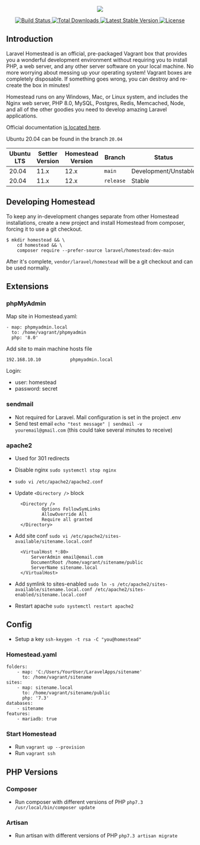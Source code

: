 <p align="center"><img src="https://laravel.com/assets/img/components/logo-homestead.svg"></p>

<p align="center">
    <a href="https://github.com/laravel/homestead/actions">
        <img src="https://github.com/laravel/homestead/workflows/tests/badge.svg" alt="Build Status">
    </a>
    <a href="https://packagist.org/packages/laravel/homestead">
        <img src="https://img.shields.io/packagist/dt/laravel/homestead" alt="Total Downloads">
    </a>
    <a href="https://packagist.org/packages/laravel/homestead">
        <img src="https://img.shields.io/packagist/v/laravel/homestead" alt="Latest Stable Version">
    </a>
    <a href="https://packagist.org/packages/laravel/homestead">
        <img src="https://img.shields.io/packagist/l/laravel/homestead" alt="License">
    </a>
</p>

## Introduction

Laravel Homestead is an official, pre-packaged Vagrant box that provides you a wonderful development environment without requiring you to install PHP, a web server, and any other server software on your local machine. No more worrying about messing up your operating system! Vagrant boxes are completely disposable. If something goes wrong, you can destroy and re-create the box in minutes!

Homestead runs on any Windows, Mac, or Linux system, and includes the Nginx web server, PHP 8.0, MySQL, Postgres, Redis, Memcached, Node, and all of the other goodies you need to develop amazing Laravel applications.

Official documentation [is located here](https://laravel.com/docs/homestead).

Ubuntu 20.04 can be found in the branch `20.04` 

| Ubuntu LTS | Settler Version | Homestead Version | Branch      | Status
| -----------| -----------     | -----------       | ----------- | -----------
| 20.04      | 11.x            | 12.x              | `main`      | Development/Unstable
| 20.04      | 11.x            | 12.x              | `release`   | Stable

## Developing Homestead

To keep any in-development changes separate from other Homestead installations, create a new project and install
Homestead from composer, forcing it to use a git checkout.

```
$ mkdir homestead && \
    cd homestead && \
    composer require --prefer-source laravel/homestead:dev-main
```

After it's complete, `vendor/laravel/homestead` will be a git checkout and can be used normally.

## Extensions
### phpMyAdmin
Map site in Homestead.yaml:

    - map: phpmyadmin.local
      to: /home/vagrant/phpmyadmin
      php: '8.0'

Add site to main machine hosts file

	192.168.10.10           phpmyadmin.local

Login:
- user: homestead
- password: secret

### sendmail
- Not required for Laravel. Mail configuration is set in the project .env
- Send test email `echo "test message" | sendmail -v youremail@gmail.com` (this could take several minutes to receive)

### apache2
- Used for 301 redirects
- Disable nginx `sudo systemctl stop nginx`
- `sudo vi /etc/apache2/apache2.conf`
- Update `<Directory />` block

        <Directory />
                Options FollowSymLinks
                AllowOverride All
                Require all granted
        </Directory>

- Add site conf `sudo vi /etc/apache2/sites-available/sitename.local.conf`

        <VirtualHost *:80>
            ServerAdmin email@email.com
            DocumentRoot /home/vagrant/sitename/public
            ServerName sitename.local
        </VirtualHost>

- Add symlink to sites-enabled `sudo ln -s /etc/apache2/sites-available/sitename.local.conf /etc/apache2/sites-enabled/sitename.local.conf`
- Restart apache `sudo systemctl restart apache2`

## Config
- Setup a key `ssh-keygen -t rsa -C "you@homestead"`

### Homestead.yaml

    folders:
        - map: 'C:/Users/YourUser/LaravelApps/sitename'
          to: /home/vagrant/sitename
    sites:
        - map: sitename.local
          to: /home/vagrant/sitename/public
          php: '7.3'
    databases:
        - sitename
    features:
        - mariadb: true

### Start Homestead
- Run `vagrant up --provision`
- Run `vagrant ssh`

## PHP Versions
### Composer
- Run composer with different versions of PHP `php7.3 /usr/local/bin/composer update`

### Artisan
- Run artisan with different versions of PHP `php7.3 artisan migrate`